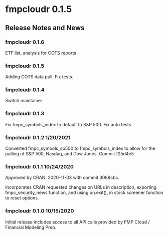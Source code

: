 # fmpcloudr 0.1.5

## Release Notes and News

### fmpcloudr 0.1.6
ETF list, analysis for COTS reports

### fmpcloudr 0.1.5
Adding COTS data pull. Fix tests.

### fmpcloudr 0.1.4
Switch maintainer

### fmpcloudr 0.1.3
Fix fmpc_symbols_index to default to S&P 500. Fix auto tests

### fmpcloudr 0.1.2 1/20/2021
Converted fmpc_symbols_sp500 to fmpc_symbols_index
to allow for the pulling of S&P 500, Nasdaq, and Dow Jones.
Commit f25d4e5

### fmpcloudr 0.1.1 10/24/2020
Approved by CRAN: 2020-11-03 with commit 3089cbc.

Incorporates CRAN requested changes on URLs in description,
exporting fmpc_security_news function, and using on.exit(),
in stock screener function to reset options.

### fmpcloudr 0.1.0 10/15/2020

Initial release includes access to all API calls provided
by FMP Cloud / Financial Modeling Prep. 
